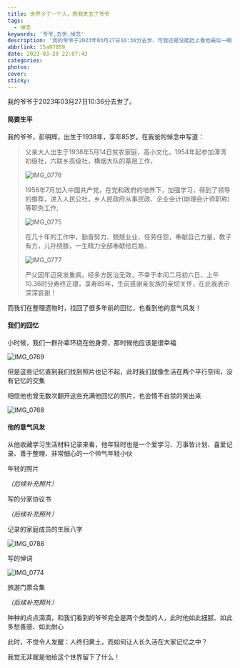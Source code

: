 ```yaml
---
title: 世界少了一个人，而我失去了爷爷
tags:
  - 悼念
keywords: '爷爷,去世,悼念'
description: '我的爷爷于2023年03月27日10:36分去世，可我还是没能赶上看他最后一眼'
abbrlink: 15a97059
date: 2023-03-28 22:07:43
categories:
photos:
cover:
sticky:
---
```


我的爷爷于2023年03月27日10:36分去世了。

<!-- more -->



#### 简要生平

我的爷爷，彭明辉，出生于1938年，享年85岁。在我爸的悼念中写道：

> 父亲大人出生于1938年5月14日贫农家庭，高小文化，1954年起参加潭湾初级社，六联乡高级社，横烟大队的基层工作，
>
> <img src="20230328/IMG_0776.JPG" alt="IMG_0776"  />
>
> 1956年7月加入中国共产党，在党和政府的培养下，加强学习，得到了领导的推荐，进入人民公社，乡人民政府从事民政、企业会计(助理会计师职称)等职务工作,
>
> <img src="20230328/IMG_0775.JPG" alt="IMG_0775"  />
>
> 在几十年的工作中，勤奋努力、兢兢业业、任劳任怨，奉献自己力量，教子有方，儿孙绕膝，一生精力全部奉献给后裔，
>
> <img src="20230328/IMG_0777.JPG" alt="IMG_0777"  />
>
> 严父因年迈突发重病，经多方医治无效，不幸于本闰二月初六日，上午10.36时分寿终正寝，享寿85年，生前感谢亲友族的亲切关怀，在此我表示深深哀谢！

而我们在整理遗物时，找回了很多年前的回忆，也看到他的意气风发！

#### 我们的回忆

小时候，我们一群孙辈环绕在他身旁，那时候他应该是很幸福

<img src="20230328/IMG_0769.jpg" alt="IMG_0769"  />



但是这些记忆直到我们找到照片也记不起，此时我们就像生活在两个平行空间，没有记忆的交集

相信他也曾无数次翻开这些充满他回忆的照片，也会情不自禁的笑出来

<img src="20230328/IMG_0768.jpg" alt="IMG_0768"  />

#### 他的意气风发

从他收藏学习生活材料记录来看，他年轻时也是一个爱学习、万事皆计划、喜爱记录、善于整理、非常细心的一个帅气年轻小伙

年轻的照片

*（后续补充照片）*

写的分家协议书

*（后续补充照片）*

记录的家庭成员的生辰八字

<img src="20230328/IMG_0788.JPG" alt="IMG_0788"  />

写的悼词

<img src="20230328/IMG_0774.JPG" alt="IMG_0774"  />

旅游门票合集

*（后续补充照片）*

种种的点点滴滴，和我们看到的爷爷完全是两个类型的人，此时他如此细腻、如此多愁善感、如此耐心



此时，不觉令人发醒：人终归黄土，而如何让人长久活在大家记忆之中？



我觉无非就是他给这个世界留下了什么！
